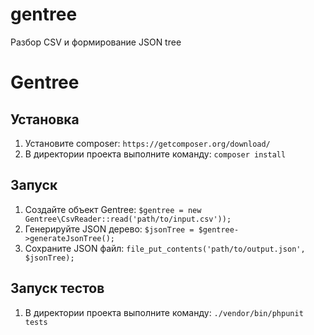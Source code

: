 # gentree
Разбор CSV и формирование JSON tree
# Gentree

## Установка

1. Установите composer: `https://getcomposer.org/download/`
2. В директории проекта выполните команду: `composer install`

## Запуск

1. Создайте объект Gentree: `$gentree = new Gentree\CsvReader::read('path/to/input.csv'));`
2. Генерируйте JSON дерево: `$jsonTree = $gentree->generateJsonTree();`
3. Сохраните JSON файл: `file_put_contents('path/to/output.json', $jsonTree);`

## Запуск тестов

1. В директории проекта выполните команду: `./vendor/bin/phpunit tests`
